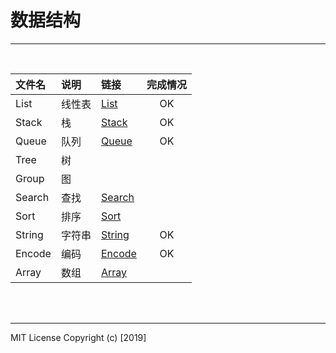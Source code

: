 ﻿# 数据结构

-----

<br>

|文件名|说明|链接|完成情况
|:------|:----|:----|:-------:|
List|线性表|[List](/List)|OK
Stack|栈|[Stack](/Stack)|OK
Queue|队列|[Queue](/Queue)|OK
Tree|树
Group|图
Search|查找|[Search](/Search)
Sort|排序|[Sort](/Sort)|
String|字符串|[String](/String)|OK
Encode|编码|[Encode](/Encode)|OK
Array|数组|[Array](/Array)|

<br>
<br>

----

MIT License
Copyright (c) [2019]

